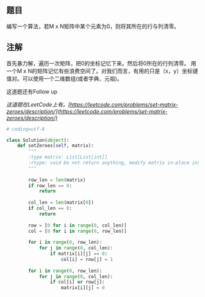 ## 题目
编写一个算法，若M x N矩阵中某个元素为0，则将其所在的行与列清零。

## 注解
首先暴力解，遍历一次矩阵，把0的坐标记忆下来。然后将0所在的行列清零。
用一个M x N的矩阵记忆有些浪费空间了。对我们而言，有用的只是（x，y）坐标键值对。可以使用一个二维数组(或者字典、元祖)。

这道题还有Follow up

*这道题在LeetCode上有。[https://leetcode.com/problems/set-matrix-zeroes/description/](https://leetcode.com/problems/set-matrix-zeroes/description/)*


```python
# coding=utf-8

class Solution(object):
    def setZeroes(self, matrix):
        """
        :type matrix: List[List[int]]
        :rtype: void Do not return anything, modify matrix in-place instead.
        """
        
        row_len = len(matrix)
        if row_len == 0:
            return
        
        col_len = len(matrix[0])
        if col_len == 0:
            return
        
        row = [0 for i in range(0, col_len)]
        col = [0 for i in range(0, row_len)]
        
        for i in range(0, row_len):
            for j in range(0, col_len):
                if matrix[i][j] == 0:
                    col[i] = row[j] = 1
                    
        for i in range(0, row_len):
            for j in range(0, col_len):
                if col[i] or row[j]:
                    matrix[i][j] = 0
                       

```
